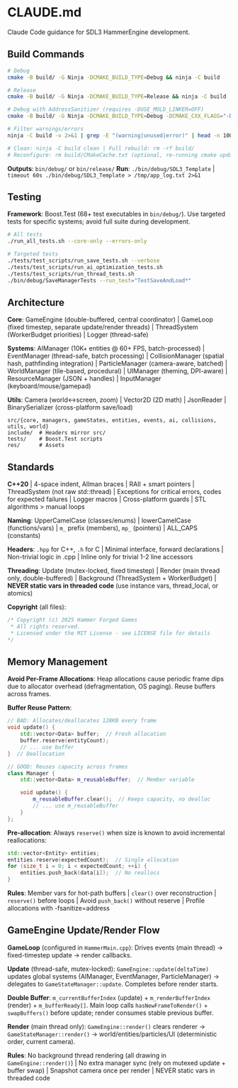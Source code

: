 # CLAUDE.md

Claude Code guidance for SDL3 HammerEngine development.

## Build Commands

```bash
# Debug
cmake -B build/ -G Ninja -DCMAKE_BUILD_TYPE=Debug && ninja -C build

# Release
cmake -B build/ -G Ninja -DCMAKE_BUILD_TYPE=Release && ninja -C build

# Debug with AddressSanitizer (requires -DUSE_MOLD_LINKER=OFF)
cmake -B build/ -G Ninja -DCMAKE_BUILD_TYPE=Debug -DCMAKE_CXX_FLAGS="-D_GLIBCXX_DEBUG -fsanitize=address" -DCMAKE_EXE_LINKER_FLAGS="-fsanitize=address" -DUSE_MOLD_LINKER=OFF && ninja -C build

# Filter warnings/errors
ninja -C build -v 2>&1 | grep -E "(warning|unused|error)" | head -n 100

# Clean: ninja -C build clean | Full rebuild: rm -rf build/
# Reconfigure: rm build/CMakeCache.txt (optional, re-running cmake updates settings)
```

**Outputs**: `bin/debug/` or `bin/release/`
**Run**: `./bin/debug/SDL3_Template` | `timeout 60s ./bin/debug/SDL3_Template > /tmp/app_log.txt 2>&1`

## Testing

**Framework**: Boost.Test (68+ test executables in `bin/debug/`). Use targeted tests for specific systems; avoid full suite during development.

```bash
# All tests
./run_all_tests.sh --core-only --errors-only

# Targeted tests
./tests/test_scripts/run_save_tests.sh --verbose
./tests/test_scripts/run_ai_optimization_tests.sh
./tests/test_scripts/run_thread_tests.sh
./bin/debug/SaveManagerTests --run_test="TestSaveAndLoad*"
```

## Architecture

**Core**: GameEngine (double-buffered, central coordinator) | GameLoop (fixed timestep, separate update/render threads) | ThreadSystem (WorkerBudget priorities) | Logger (thread-safe)

**Systems**: AIManager (10K+ entities @ 60+ FPS, batch-processed) | EventManager (thread-safe, batch processing) | CollisionManager (spatial hash, pathfinding integration) | ParticleManager (camera-aware, batched) | WorldManager (tile-based, procedural) | UIManager (theming, DPI-aware) | ResourceManager (JSON + handles) | InputManager (keyboard/mouse/gamepad)

**Utils**: Camera (world↔screen, zoom) | Vector2D (2D math) | JsonReader | BinarySerializer (cross-platform save/load)

```
src/{core, managers, gameStates, entities, events, ai, collisions, utils, world}
include/  # Headers mirror src/
tests/    # Boost.Test scripts
res/      # Assets
```

## Standards

**C++20** | 4-space indent, Allman braces | RAII + smart pointers | ThreadSystem (not raw std::thread) | Exceptions for critical errors, codes for expected failures | Logger macros | Cross-platform guards | STL algorithms > manual loops

**Naming**: UpperCamelCase (classes/enums) | lowerCamelCase (functions/vars) | `m_` prefix (members), `mp_` (pointers) | ALL_CAPS (constants)

**Headers**: `.hpp` for C++, `.h` for C | Minimal interface, forward declarations | Non-trivial logic in .cpp | Inline only for trivial 1-2 line accessors

**Threading**: Update (mutex-locked, fixed timestep) | Render (main thread only, double-buffered) | Background (ThreadSystem + WorkerBudget) | **NEVER static vars in threaded code** (use instance vars, thread_local, or atomics)

**Copyright** (all files):
```cpp
/* Copyright (c) 2025 Hammer Forged Games
 * All rights reserved.
 * Licensed under the MIT License - see LICENSE file for details
*/
```

## Memory Management

**Avoid Per-Frame Allocations**: Heap allocations cause periodic frame dips due to allocator overhead (defragmentation, OS paging). Reuse buffers across frames.

**Buffer Reuse Pattern**:
```cpp
// BAD: Allocates/deallocates 128KB every frame
void update() {
    std::vector<Data> buffer;  // Fresh allocation
    buffer.reserve(entityCount);
    // ... use buffer
}  // Deallocation

// GOOD: Reuses capacity across frames
class Manager {
    std::vector<Data> m_reusableBuffer;  // Member variable

    void update() {
        m_reusableBuffer.clear();  // Keeps capacity, no dealloc
        // ... use m_reusableBuffer
    }
};
```

**Pre-allocation**: Always `reserve()` when size is known to avoid incremental reallocations:
```cpp
std::vector<Entity> entities;
entities.reserve(expectedCount);  // Single allocation
for (size_t i = 0; i < expectedCount; ++i) {
    entities.push_back(data[i]);  // No reallocs
}
```

**Rules**: Member vars for hot-path buffers | `clear()` over reconstruction | `reserve()` before loops | Avoid `push_back()` without reserve | Profile allocations with -fsanitize=address

## GameEngine Update/Render Flow

**GameLoop** (configured in `HammerMain.cpp`): Drives events (main thread) → fixed-timestep update → render callbacks.

**Update** (thread-safe, mutex-locked): `GameEngine::update(deltaTime)` updates global systems (AIManager, EventManager, ParticleManager) → delegates to `GameStateManager::update`. Completes before render starts.

**Double Buffer**: `m_currentBufferIndex` (update) + `m_renderBufferIndex` (render) + `m_bufferReady[]`. Main loop calls `hasNewFrameToRender()` + `swapBuffers()` before update; render consumes stable previous buffer.

**Render** (main thread only): `GameEngine::render()` clears renderer → `GameStateManager::render()` → world/entities/particles/UI (deterministic order, current camera).

**Rules**: No background thread rendering (all drawing in `GameEngine::render()`) | No extra manager sync (rely on mutexed update + buffer swap) | Snapshot camera once per render | NEVER static vars in threaded code
